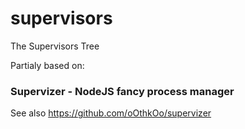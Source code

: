 # supervisors
The Supervisors Tree

Partialy based on:

### Supervizer - NodeJS fancy process manager
See also https://github.com/oOthkOo/supervizer
